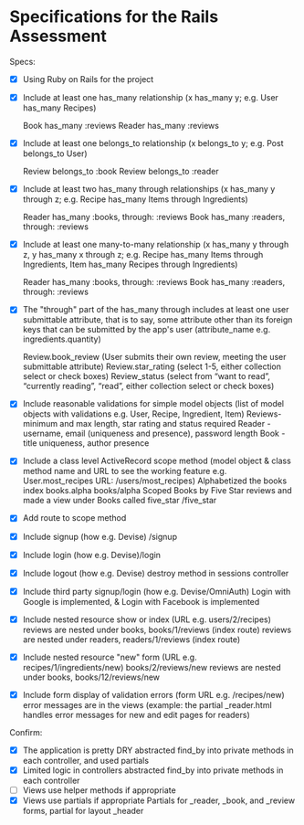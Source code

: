 # Specifications for the Rails Assessment

Specs:
- [x] Using Ruby on Rails for the project

- [X] Include at least one has_many relationship (x has_many y; e.g. User has_many Recipes) 
    
    Book has_many :reviews
	Reader has_many :reviews

- [X] Include at least one belongs_to relationship (x belongs_to y; e.g. Post belongs_to User)
    
    Review belongs_to :book
	Review belongs_to :reader

- [X] Include at least two has_many through relationships (x has_many y through z; e.g. Recipe has_many Items through Ingredients)
    
    Reader has_many :books, through: :reviews
 	Book has_many :readers, through: :reviews

- [X] Include at least one many-to-many relationship (x has_many y through z, y has_many x through z; e.g. Recipe has_many Items through Ingredients, Item has_many Recipes through Ingredients)
    
    Reader has_many :books, through: :reviews
 	Book has_many :readers, through: :reviews

- [X] The "through" part of the has_many through includes at least one user submittable attribute, that is to say, some attribute other than its foreign keys that can be submitted by the app's user (attribute_name e.g. ingredients.quantity)
    
    Review.book_review	(User submits their own review, meeting the user submittable attribute)
	Review.star_rating (select 1-5, either collection select or check boxes)
	Review_status (select from “want to read”, “currently reading”, “read”, either collection select or check boxes)

- [X] Include reasonable validations for simple model objects (list of model objects with validations e.g. User, Recipe, Ingredient, Item)
	Reviews- minimum and max length, star rating and status required 
	Reader - username, email (uniqueness and presence), password length
	Book - title uniqueness, author presence

- [X] Include a class level ActiveRecord scope method (model object & class method name and URL to see the working feature e.g. User.most_recipes URL: /users/most_recipes)
	Alphabetized the books index  books.alpha  books/alpha
	Scoped Books by Five Star reviews and made a view under Books called five_star   /five_star
- [X] Add route to scope method

- [X] Include signup (how e.g. Devise) /signup
- [X] Include login (how e.g. Devise)/login
- [X] Include logout (how e.g. Devise) destroy method in sessions controller
- [X] Include third party signup/login (how e.g. Devise/OmniAuth)
	Login with Google is implemented, & Login with Facebook is implemented
- [X] Include nested resource show or index (URL e.g. users/2/recipes)
	reviews are nested under books,  books/1/reviews  (index route)
	reviews are nested under readers, readers/1/reviews (index route)
- [X] Include nested resource "new" form (URL e.g. recipes/1/ingredients/new)
	books/2/reviews/new
	reviews are nested under books, books/12/reviews/new
- [X] Include form display of validation errors (form URL e.g. /recipes/new) 
	error messages are in the views (example: the partial _reader.html handles error messages for new and edit pages for readers)

Confirm:
- [X] The application is pretty DRY
	abstracted find_by into private methods in each controller, and used partials
- [X] Limited logic in controllers
	abstracted find_by into private methods in each controller
- [ ] Views use helper methods if appropriate
- [X] Views use partials if appropriate
	Partials for _reader, _book, and _review forms, partial for layout _header
